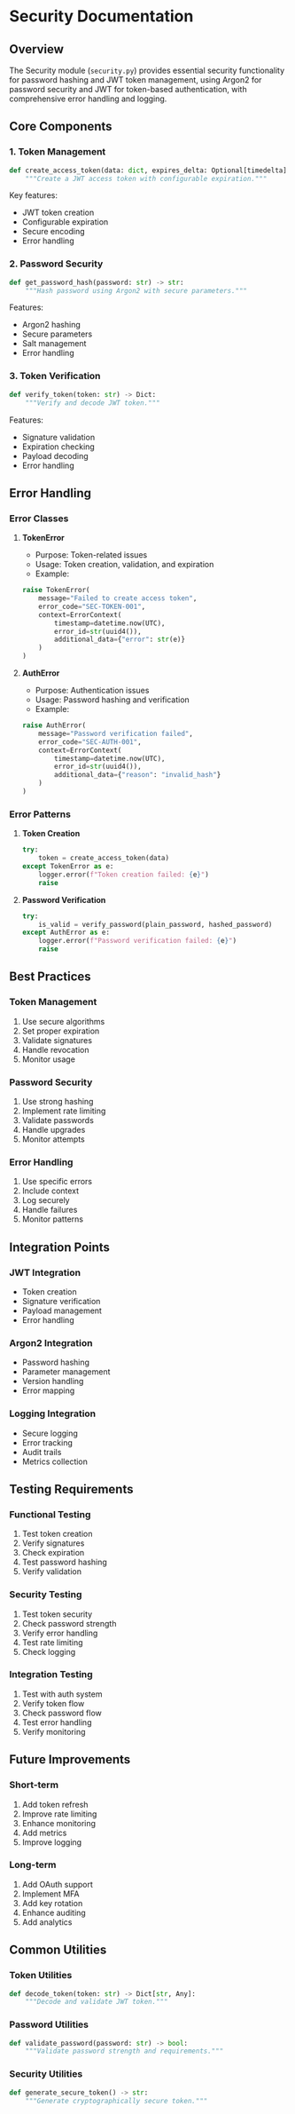 # Security Documentation

## Overview
The Security module (`security.py`) provides essential security functionality for password hashing and JWT token management, using Argon2 for password security and JWT for token-based authentication, with comprehensive error handling and logging.

## Core Components

### 1. Token Management
```python
def create_access_token(data: dict, expires_delta: Optional[timedelta] = None) -> str:
    """Create a JWT access token with configurable expiration."""
```

Key features:
- JWT token creation
- Configurable expiration
- Secure encoding
- Error handling

### 2. Password Security
```python
def get_password_hash(password: str) -> str:
    """Hash password using Argon2 with secure parameters."""
```

Features:
- Argon2 hashing
- Secure parameters
- Salt management
- Error handling

### 3. Token Verification
```python
def verify_token(token: str) -> Dict:
    """Verify and decode JWT token."""
```

Features:
- Signature validation
- Expiration checking
- Payload decoding
- Error handling

## Error Handling

### Error Classes

1. **TokenError**
   - Purpose: Token-related issues
   - Usage: Token creation, validation, and expiration
   - Example:
   ```python
   raise TokenError(
       message="Failed to create access token",
       error_code="SEC-TOKEN-001",
       context=ErrorContext(
           timestamp=datetime.now(UTC),
           error_id=str(uuid4()),
           additional_data={"error": str(e)}
       )
   )
   ```

2. **AuthError**
   - Purpose: Authentication issues
   - Usage: Password hashing and verification
   - Example:
   ```python
   raise AuthError(
       message="Password verification failed",
       error_code="SEC-AUTH-001",
       context=ErrorContext(
           timestamp=datetime.now(UTC),
           error_id=str(uuid4()),
           additional_data={"reason": "invalid_hash"}
       )
   )
   ```

### Error Patterns

1. **Token Creation**
   ```python
   try:
       token = create_access_token(data)
   except TokenError as e:
       logger.error(f"Token creation failed: {e}")
       raise
   ```

2. **Password Verification**
   ```python
   try:
       is_valid = verify_password(plain_password, hashed_password)
   except AuthError as e:
       logger.error(f"Password verification failed: {e}")
       raise
   ```

## Best Practices

### Token Management
1. Use secure algorithms
2. Set proper expiration
3. Validate signatures
4. Handle revocation
5. Monitor usage

### Password Security
1. Use strong hashing
2. Implement rate limiting
3. Validate passwords
4. Handle upgrades
5. Monitor attempts

### Error Handling
1. Use specific errors
2. Include context
3. Log securely
4. Handle failures
5. Monitor patterns

## Integration Points

### JWT Integration
- Token creation
- Signature verification
- Payload management
- Error handling

### Argon2 Integration
- Password hashing
- Parameter management
- Version handling
- Error mapping

### Logging Integration
- Secure logging
- Error tracking
- Audit trails
- Metrics collection

## Testing Requirements

### Functional Testing
1. Test token creation
2. Verify signatures
3. Check expiration
4. Test password hashing
5. Verify validation

### Security Testing
1. Test token security
2. Check password strength
3. Verify error handling
4. Test rate limiting
5. Check logging

### Integration Testing
1. Test with auth system
2. Verify token flow
3. Check password flow
4. Test error handling
5. Verify monitoring

## Future Improvements

### Short-term
1. Add token refresh
2. Improve rate limiting
3. Enhance monitoring
4. Add metrics
5. Improve logging

### Long-term
1. Add OAuth support
2. Implement MFA
3. Add key rotation
4. Enhance auditing
5. Add analytics

## Common Utilities

### Token Utilities
```python
def decode_token(token: str) -> Dict[str, Any]:
    """Decode and validate JWT token."""
```

### Password Utilities
```python
def validate_password(password: str) -> bool:
    """Validate password strength and requirements."""
```

### Security Utilities
```python
def generate_secure_token() -> str:
    """Generate cryptographically secure token."""
``` 